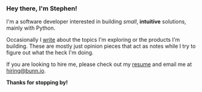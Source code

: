 ### Hey there, I'm Stephen!

I'm a software developer interested in building _small_, **intuitive** solutions, mainly with Python.

Occasionally I [write](/posts) about the topics I'm exploring or the products I'm building.
These are mostly just opinion pieces that act as notes while I try to figure out what the heck I'm doing.

If you are looking to hire me, please check out my [resume](/resume) and email me at [hiring@bunn.io](mailto:hiring@bunn.io).

**Thanks for stopping by!**
